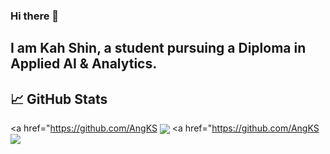 ### Hi there 👋

<!--
**AngKS/AngKS** is a ✨ _special_ ✨ repository because its `README.md` (this file) appears on your GitHub profile.

Here are some ideas to get you started:

- 🔭 I’m currently working on ...
- 🌱 I’m currently learning ...
- 👯 I’m looking to collaborate on ...
- 🤔 I’m looking for help with ...
- 💬 Ask me about ...
- 📫 How to reach me: ...
- 😄 Pronouns: ...
- ⚡ Fun fact: ...
-->

## I am Kah Shin, a student pursuing a Diploma in Applied AI & Analytics.


## &#x1f4c8; GitHub Stats 

<a href="https://github.com/AngKS
  <img align="center" src="https://github-readme-stats.vercel.app/api?username=AngKS&show_icons=True&theme=cobalt" />
</a>
<a href="https://github.com/AngKS
  <img align="center" src="https://github-readme-stats.vercel.app/api/top-langs/?username=AngKS&show_icons=true&theme=cobalt" />
</a>

